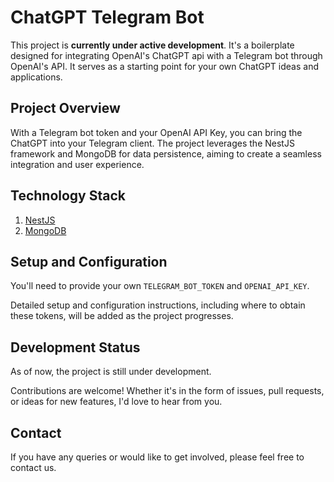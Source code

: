 # ChatGPT Telegram Bot 

This project is **currently under active development**. It's a boilerplate designed for integrating OpenAI's ChatGPT api with a Telegram bot through OpenAI's API. It serves as a starting point for your own ChatGPT ideas and applications.

## Project Overview

With a Telegram bot token and your OpenAI API Key, you can bring the  ChatGPT into your Telegram client. The project leverages the NestJS framework and MongoDB for data persistence, aiming to create a seamless integration and user experience.

## Technology Stack

1. [NestJS](https://nestjs.com/)
2. [MongoDB](https://www.mongodb.com/)

## Setup and Configuration

You'll need to provide your own `TELEGRAM_BOT_TOKEN` and `OPENAI_API_KEY`.

Detailed setup and configuration instructions, including where to obtain these tokens, will be added as the project progresses.

## Development Status

As of now, the project is still under development.

Contributions are welcome! Whether it's in the form of issues, pull requests, or ideas for new features, I'd love to hear from you.

## Contact

If you have any queries or would like to get involved, please feel free to contact us.

